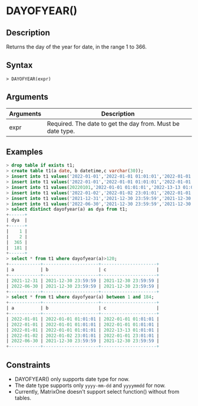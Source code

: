 # **DAYOFYEAR()**

## **Description**

Returns the day of the year for date, in the range 1 to 366.

## **Syntax**

```
> DAYOFYEAR(expr)
```
## **Arguments**
|  Arguments   | Description  |
|  ----  | ----  |
| expr  | Required.  The date to get the day from. Must be date type. |



## **Examples**


```sql
> drop table if exists t1;
> create table t1(a date, b datetime,c varchar(30));
> insert into t1 values('2022-01-01','2022-01-01 01:01:01','2022-01-01 01:01:01');
> insert into t1 values('2022-01-01','2022-01-01 01:01:01','2022-01-01 01:01:01');
> insert into t1 values(20220101,'2022-01-01 01:01:01','2022-13-13 01:01:01');
> insert into t1 values('2022-01-02','2022-01-02 23:01:01','2022-01-01 23:01:01');
> insert into t1 values('2021-12-31','2021-12-30 23:59:59','2021-12-30 23:59:59');
> insert into t1 values('2022-06-30','2021-12-30 23:59:59','2021-12-30 23:59:59');
> select distinct dayofyear(a) as dya from t1;
+------+
| dya  |
+------+
|    1 |
|    2 |
|  365 |
|  181 |
+------+
> select * from t1 where dayofyear(a)>120;
+------------+---------------------+---------------------+
| a          | b                   | c                   |
+------------+---------------------+---------------------+
| 2021-12-31 | 2021-12-30 23:59:59 | 2021-12-30 23:59:59 |
| 2022-06-30 | 2021-12-30 23:59:59 | 2021-12-30 23:59:59 |
+------------+---------------------+---------------------+
> select * from t1 where dayofyear(a) between 1 and 184;
+------------+---------------------+---------------------+
| a          | b                   | c                   |
+------------+---------------------+---------------------+
| 2022-01-01 | 2022-01-01 01:01:01 | 2022-01-01 01:01:01 |
| 2022-01-01 | 2022-01-01 01:01:01 | 2022-01-01 01:01:01 |
| 2022-01-01 | 2022-01-01 01:01:01 | 2022-13-13 01:01:01 |
| 2022-01-02 | 2022-01-02 23:01:01 | 2022-01-01 23:01:01 |
| 2022-06-30 | 2021-12-30 23:59:59 | 2021-12-30 23:59:59 |
+------------+---------------------+---------------------+
```

## **Constraints**

* DAYOFYEAR() only supports date type for now.
* The date type supports only `yyyy-mm-dd` and `yyyymmdd` for now. 
* Currently, MatrixOne doesn't support select function() without from tables.
